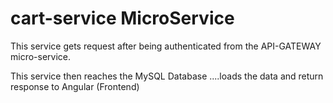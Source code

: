# cart-service MicroService

This service gets request after being authenticated from the API-GATEWAY micro-service.

This service then reaches the MySQL Database ....loads the data and return response to Angular (Frontend)
